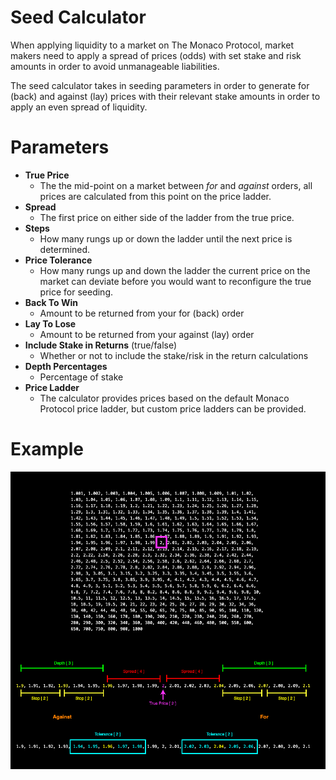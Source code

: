 # Seed Calculator

When applying liquidity to a market on The Monaco Protocol, market makers need to apply a spread of prices (odds) with set stake and risk amounts in order to avoid unmanageable liabilities.

The seed calculator takes in seeding parameters in order to generate for (back) and against (lay) prices with their relevant stake amounts in order to apply an even spread of liquidity.

# Parameters

- **True Price**
  - The the mid-point on a market between _for_ and _against_ orders, all prices are calculated from this point on the price ladder.
- **Spread**
  - The first price on either side of the ladder from the true price.
- **Steps**
  - How many rungs up or down the ladder until the next price is determined.
- **Price Tolerance**
  - How many rungs up and down the ladder the current price on the market can deviate before you would want to reconfigure the true price for seeding.
- **Back To Win**
  - Amount to be returned from your for (back) order
- **Lay To Lose**
  - Amount to be returned from your against (lay) order
- **Include Stake in Returns** (true/false)
  - Whether or not to include the stake/risk in the return calculations
- **Depth Percentages**
  - Percentage of stake
- **Price Ladder**
  - The calculator provides prices based on the default Monaco Protocol price ladder, but custom price ladders can be provided.

# Example

![](media/images/seed_example.png)